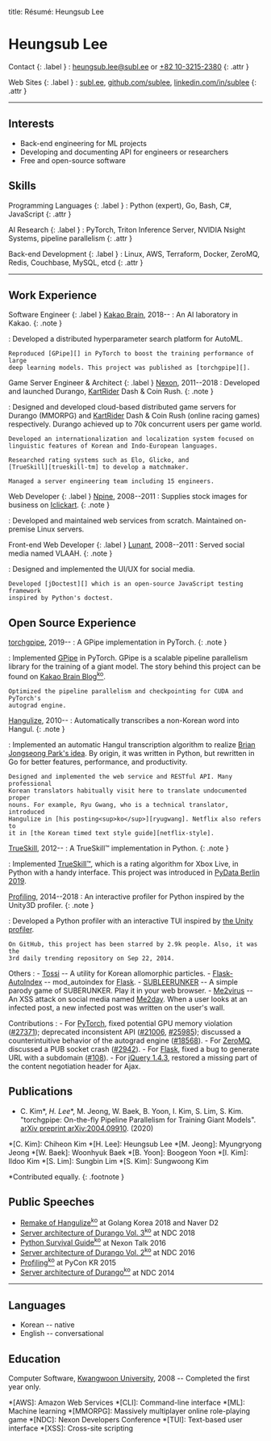 title: Résumé: Heungsub Lee

Heungsub Lee
============

Contact {: .label }
: [heungsub.lee@subl.ee](mailto:heungsub.lee@subl.ee)
  or
  [+82 10-3215-2380](sms:821032152380)
  {: .attr }

Web Sites {: .label }
: [subl.ee](/),
  [github.com/sublee](https://github.com/sublee),
  [linkedin.com/in/sublee](https://linkedin.com/in/sublee)
  {: .attr }

---

Interests
---------

- Back-end engineering for ML projects
- Developing and documenting API for engineers or researchers
- Free and open-source software

Skills
------

Programming Languages {: .label }
: Python (expert), Go, Bash, C#, JavaScript
  {: .attr }

AI Research {: .label }
: PyTorch, Triton Inference Server, NVIDIA Nsight Systems, pipeline parallelism
  {: .attr }

Back-end Development {: .label }
: Linux, AWS, Terraform, Docker, ZeroMQ, Redis, Couchbase, MySQL, etcd
  {: .attr }

---

Work Experience
---------------

Software Engineer {: .label }
[Kakao Brain][kakaobrain], 2018--
:   An AI laboratory in Kakao.
    {: .note }

:   Developed a distributed hyperparameter search platform for AutoML.

    Reproduced [GPipe][] in PyTorch to boost the training performance of large
    deep learning models. This project was published as [torchgpipe][].

[kakaobrain]: https://kakaobrain.com/
[gpipe]: https://arxiv.org/abs/1811.06965
[torchgpipe]: https://torchgpipe.readthedocs.io/

Game Server Engineer & Architect {: .label }
[Nexon][], 2011--2018
:   Developed and launched Durango, [KartRider][] Dash & Coin Rush.
    {: .note }

:   Designed and developed cloud-based distributed game servers for Durango
    (MMORPG) and [KartRider][] Dash & Coin Rush (online racing games)
    respectively. Durango achieved up to 70k concurrent users per game world.

    Developed an internationalization and localization system focused on
    linguistic features of Korean and Indo-European languages.

    Researched rating systems such as Elo, Glicko, and
    [TrueSkill][trueskill-tm] to develop a matchmaker.

    Managed a server engineering team including 15 engineers.

[nexon]: https://company.nexon.com/eng
[kartrider]: http://kart.nexon.com/
[trueskill-tm]: http://research.microsoft.com/en-us/projects/trueskill/

Web Developer {: .label }
[Npine][], 2008--2011
:   Supplies stock images for business on [Iclickart][].
    {: .note }

:   Developed and maintained web services from scratch. Maintained on-premise
    Linux servers.

[npine]: http://en.npine.com/
[iclickart]: http://iclickart.co.kr/

Front-end Web Developer {: .label }
[Lunant][], 2008--2011
:   Served social media named VLAAH.
    {: .note }

:   Designed and implemented the UI/UX for social media.

    Developed [jDoctest][] which is an open-source JavaScript testing framework
    inspired by Python's doctest.

[lunant]: http://lunant.net/
[jdoctest]: https://lunant.github.com/jdoctest

Open Source Experience
----------------------

[torchgpipe][], 2019--
:   A GPipe implementation in PyTorch.
    {: .note }

:   Implemented [GPipe][] in PyTorch. GPipe is a scalable pipeline parallelism
    library for the training of a giant model. The story behind this project
    can be found on [Kakao Brain Blog<sup>ko</sup>][torchgpipe-blog].

    Optimized the pipeline parallelism and checkpointing for CUDA and PyTorch's
    autograd engine.

[torchgpipe]: https://torchgpipe.readthedocs.io/
[gpipe]: https://arxiv.org/abs/1811.06965
[torchgpipe-blog]: https://kakaobrain.com/blog/66

[Hangulize][], 2010--
:   Automatically transcribes a non-Korean word into Hangul.
    {: .note }

:   Implemented an automatic Hangul transcription algorithm to realize [Brian
    Jongseong Park's idea][hangulize-idea]. By origin, it was written in
    Python, but rewritten in Go for better features, performance, and
    productivity.

    Designed and implemented the web service and RESTful API. Many professional
    Korean translators habitually visit here to translate undocumented proper
    nouns. For example, Ryu Gwang, who is a technical translator, introduced
    Hangulize in [his posting<sup>ko</sup>][ryugwang]. Netflix also refers to
    it in [the Korean timed text style guide][netflix-style].

[hangulize]: https://hangulize.org/
[hangulize-idea]: http://iceager.egloos.com/2610028
[ryugwang]: http://occamsrazr.net/tt/351
[netflix-style]: https://partnerhelp.netflixstudios.com/hc/en-us/articles/216001127-Korean-Timed-Text-Style-Guide

[TrueSkill][trueskill], 2012--
:   A TrueSkill™ implementation in Python.
    {: .note }

:   Implemented [TrueSkill™][trueskill-tm], which is a rating algorithm for
    Xbox Live, in Python with a handy interface. This project was introduced in
    [PyData Berlin 2019][pydata2019].

[trueskill]: https://trueskill.org/
[trueskill-tm]: http://research.microsoft.com/en-us/projects/trueskill/
[pydata2019]: https://docs.google.com/presentation/d/1S5v9D31vpsr22efMSSCO6hmN2SQNCIqKG7JyGzUSzeI/edit?usp=sharing

[Profiling][], 2014--2018
:   An interactive profiler for Python inspired by the Unity3D profiler.
    {: .note }

:   Developed a Python profiler with an interactive TUI inspired by [the Unity
    profiler][unity-profiler].

    On GitHub, this project has been starred by 2.9k people. Also, it was the
    3rd daily trending repository on Sep 22, 2014.

[profiling]: https://github.com/what-studio/profiling
[unity-profiler]: https://docs.unity3d.com/Manual/ProfilerWindow.html

Others
:   - [Tossi][] -- A utility for Korean allomorphic particles.
    - [Flask-AutoIndex][] -- mod_autoindex for [Flask][].
    - [SUBLEERUNKER][] -- A simple parody game of SUBERUNKER. Play it in your
                          web browser.
    - [Me2virus][] -- An XSS attack on social media named [Me2day][]. When a
                      user looks at an infected post, a new infected post was
                      written on the user's wall.

[tossi]: https://github.com/what-studio/tossi
[flask-autoindex]: http://pythonhosted.org/Flask-AutoIndex
[flask]: https://flask.palletsprojects.com/
[subleerunker]: /runker/
[me2virus]: https://github.com/sublee/me2virus
[me2day]: https://en.wikipedia.org/wiki/Me2day

Contributions
:   - For [PyTorch][],
      fixed potential GPU memory violation ([#27371][pytorch#27371]);
      deprecated inconsistent API ([#21006][pytorch#21006],
      [#25985][pytorch#25985]); discussed a counterintuitive behavior
      of the autograd engine ([#18568][pytorch#18568]).
    - For [ZeroMQ][],
      discussed a PUB socket crash ([#2942][zeromq#2942]).
    - For [Flask][],
      fixed a bug to generate URL with a subdomain ([#108][flask#108]).
    - For [jQuery 1.4.3][jquery-143],
      restored a missing part of the content negotiation header for Ajax.

[pytorch]:       https://pytorch.org/
[pytorch#27371]: https://github.com/pytorch/pytorch/pull/27371
[pytorch#21006]: https://github.com/pytorch/pytorch/pull/21006
[pytorch#25985]: https://github.com/pytorch/pytorch/pull/25985
[pytorch#18568]: https://github.com/pytorch/pytorch/pull/18568
[zeromq]:        http://zeromq.org/
[zeromq#2942]:   https://github.com/zeromq/libzmq/issues/2942
[flask]:         https://flask.palletsprojects.com/
[flask#108]:     https://github.com/pallets/flask/issues/108
[jquery-143]:    https://blog.jquery.com/2010/10/16/jquery-143-released/

Publications
------------

- C. Kim\*, _H. Lee_\*, M. Jeong, W. Baek, B. Yoon, I. Kim, S. Lim, S. Kim.
  "torchgpipe: On-the-fly Pipeline Parallelism for Training Giant Models".
  [arXiv preprint arXiv:2004.09910][arxiv:torchgpipe]. (2020)

*[C. Kim]:   Chiheon Kim
*[H. Lee]:   Heungsub Lee
*[M. Jeong]: Myungryong Jeong
*[W. Baek]:  Woonhyuk Baek
*[B. Yoon]:  Boogeon Yoon
*[I. Kim]:   Ildoo Kim
*[S. Lim]:   Sungbin Lim
*[S. Kim]:   Sungwoong Kim

[arxiv:torchgpipe]: https://arxiv.org/abs/2004.09910

\*Contributed equally.
{: .footnote }

Public Speeches
---------------

- [Remake of Hangulize<sup>ko</sup>][gokr1808] at Golang Korea 2018 and Naver D2
- [Server architecture of Durango Vol. 3<sup>ko</sup>][ndc18] at NDC 2018
- [Python Survival Guide<sup>ko</sup>][nxtk16] at Nexon Talk 2016
- [Server architecture of Durango Vol. 2<sup>ko</sup>][ndc16] at NDC 2016
- [Profiling<sup>ko</sup>][pycon15] at PyCon KR 2015
- [Server architecture of Durango<sup>ko</sup>][ndc14] at NDC 2014

[ndc18]: https://subl.ee/~ndc18
[ndc16]: https://subl.ee/~ndc16
[ndc14]: https://subl.ee/~ndc14

[gokr1808]: https://subl.ee/~gokr1808
[nxtk16]:   https://subl.ee/~nxtk16
[pycon15]:  https://subl.ee/~pycon15

---

Languages
---------

- Korean -- native
- English -- conversational

Education
---------

Computer Software, [Kwangwoon University][kw], 2008
-- Completed the first year only.

[kw]: http://www.kw.ac.kr/

<!-- abbrs -->
*[AWS]: Amazon Web Services
*[CLI]: Command-line interface
*[ML]:  Machine learning
*[MMORPG]: Massively multiplayer online role-playing game
*[NDC]: Nexon Developers Conference
*[TUI]: Text-based user interface
*[XSS]: Cross-site scripting
